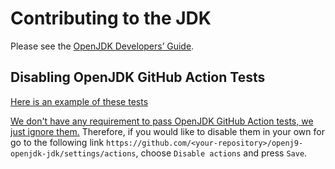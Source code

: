 # Contributing to the JDK

Please see the [OpenJDK Developers’ Guide](https://openjdk.org/guide/).

## Disabling OpenJDK GitHub Action Tests

[Here is an example of these tests](https://github.com/singh264/openj9-openjdk-jdk/actions/runs/9472812265)

[We don't have any requirement to pass OpenJDK GitHub Action tests, we just ignore them.](https://github.com/ibmruntimes/openj9-openjdk-jdk/issues/804#issuecomment-2163130833)
Therefore, if you would like to disable them in your own for go to the following link
`https://github.com/<your-repository>/openj9-openjdk-jdk/settings/actions`, 
choose `Disable actions` and press `Save`.